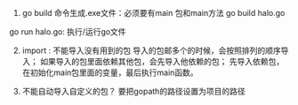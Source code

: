1. go build 命令生成.exe文件：必须要有main 包和main方法
go build halo.go

go run halo.go: 执行/运行go文件

2. import : 不能导入没有用到的包
导入的包邮多个的时候，会按照排列的顺序导入；
如果导入的包里面依赖其他包，会先导入他依赖的包；
先导入依赖包，在初始化main包里面的变量，最后执行main函数。

3. 不能自动导入自定义的包？
要把gopath的路径设置为项目的路径
